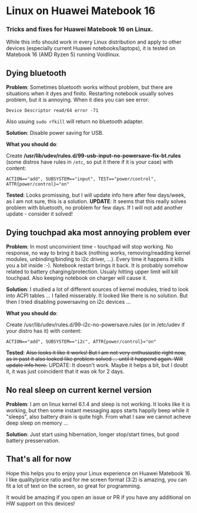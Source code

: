 # Linux on Huawei Matebook 16
### Tricks and fixes for Huawei Matebook 16 on Linux.

While this info should work in every Linux distribution and apply to other devices (especially current Huawei notebooks/laptops), it is tested on Matebook 16 (AMD Ryzen 5) running Voidlinux.

## Dying bluetooth

**Problem**: Sometimes bluetooth works without problem, but there are situations when it dyes and finito. Restarting notebook usually solves problem, but it is annoying. When it dies you can see error:

`Device Descriptor read/64 error -71`

Also usuing `sudo rfkill` will return no bluetooth adapter.

**Solution**: Disable power saving for USB.

**What you should do**: 

Create **/usr/lib/udev/rules.d/99-usb-input-no-powersave-fix-bt.rules** (some distros have rules in `/etc`, so put it there if it is your case) with content:

`ACTION=="add", SUBSYSTEM=="input", TEST=="power/control", ATTR{power/control}="on"`

**Tested**: Looks promissing, but I will update info here after few days/week, as I am not sure, this is a solution.
**UPDATE**: It seems that this really solves problem with bluetooth, no problem for few days. If I will not add another update - consider it solved!

## Dying touchpad aka most annoying problem ever

**Problem**: In most unconvinient time - touchpad will stop working. No response, no way to bring it back (nothing works, removing/readding kernel modules, unbinding/binding to i2c driver, ...). Every time it happens it kills you a bit inside :-). Notebook restart brings it back. It is probably somehow related to battery charging/protection. Usualy hitting upper limit will kill touchpad. Also keeping notebook on charger will cause it.

**Solution**: I studied a lot of different sources of kernel modules, tried to look into ACPI tables ... I failed misserably. It looked like there is no solution. But then I tried disabling powersaving on i2c devices ...

**What you should do**:

Create /usr/lib/udev/rules.d/99-i2c-no-powersave.rules (or in /etc/udev if your distro has it) with content:

`ACTION=="add", SUBSYSTEM=="i2c", ATTR{power/control}="on"`

**Tested**: ~~Also looks it like it works! But I am not very enthusiastic right now, as in past it also looked like problem solved ... until it happend again. Will update info here.~~ UPDATE: It doesn't work. Maybe it helps a bit, but I doubt it, it was just coincident that it was ok for 2 days.

## No real sleep on current kernel version

**Problem**: I am on linux kernel 6.1.4 and sleep is not working. It looks like it is working, but then some instant messaging apps starts happily beep while it "sleeps", also battery drain is quite high. From what I saw we cannot acheve deep sleep on memory ...

**Solution**: Just start using hibernation, longer stop/start times, but good battery presservation.

## That's all for now

Hope this helps you to enjoy your Linux experience on Huawei Matebook 16. I like quality/price ratio and for me screen format (3:2) is amazing, you can fit a lot of text on the screen, so great for programming.

It would be amazing if you open an issue or PR if you have any additional on HW support on this devices!
